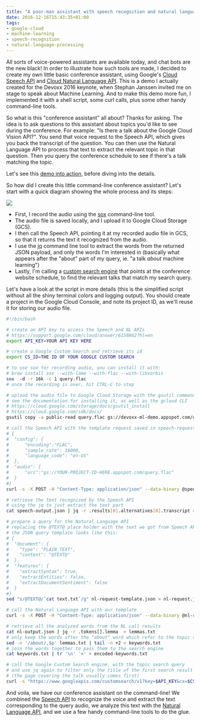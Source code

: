 ```yaml
---
title: "A poor-man assistant with speech recognition and natural language processing"
date: 2016-12-16T15:43:35+01:00
tags:
- google-cloud
- machine-learning
- speech-recognition
- natural-language-processing
---
```


All sorts of voice-powered assistants are available today, and chat bots are the new black! In order to illustrate how such tools are made, I decided to create my own little basic conference assistant, using Google's [Cloud Speech API](https://cloud.google.com/speech/) and [Cloud Natural Language API](https://cloud.google.com/natural-language/). This is a demo I actually created for the Devoxx 2016 keynote, when Stephan Janssen invited me on stage to speak about Machine Learning. And to make this demo more fun, I implemented it with a shell script, some curl calls, plus some other handy command-line tools.

So what is this "conference assistant" all about? Thanks for asking. The idea is to ask questions to this assistant about topics you'd like to see during the conference. For example: "Is there a talk about the Google Cloud Vision API?". You send that voice request to the Speech API, which gives you back the transcript of the question. You can then use the Natural Language API to process that text to extract the relevant topic in that question. Then you query the conference schedule to see if there's a talk matching the topic.

Let's see this [demo into action](https://asciinema.org/a/95040), before diving into the details.

So how did I create this little command-line conference assistant? Let's start with a quick diagram showing the whole process and its steps:

![](http://glaforge.appspot.com/media/assistant-diagram.png)

-   First, I record the audio using the [sox](http://sox.sourceforge.net/) command-line tool.
-   The audio file is saved locally, and I upload it to Google Cloud Storage (GCS).
-   I then call the Speech API, pointing it at my recorded audio file in GCS, so that it returns the text it recognized from the audio.
-   I use the [jq](https://stedolan.github.io/jq/) command line tool to extract the words from the returned JSON payload, and only the words I'm interested in (basically what appears after the "about" part of my query, ie. "a talk *about* machine learning")
-   Lastly, I'm calling a [custom search engine](https://cse.google.com/) that points at the conference website schedule, to find the relevant talks that match my search query.

Let's have a look at the script in more details (this is the simplified script without all the shiny terminal colors and logging output). You should create a project in the Google Cloud Console, and note its project ID, as we'll reuse it for storing our audio file.

```bash
#!/bin/bash

# create an API key to access the Speech and NL APIs
# https://support.google.com/cloud/answer/6158862?hl=en
export API_KEY=YOUR API KEY HERE

# create a Google Custom Search and retrieve its id
export CS_ID=THE ID OF YOUR GOOGLE CUSTOM SEARCH

# to use sox for recording audio, you can install it with:
# brew install sox --with-lame --with-flac --with-libvorbis
sox  -d -r 16k -c 1 query.flac
# once the recording is over, hit CTRL-C to stop

# upload the audio file to Google Cloud Storage with the gsutil command
# see the documentation for installing it, as well as the gcloud CLI
# https://cloud.google.com/storage/docs/gsutil_install
# https://cloud.google.com/sdk/docs/
gsutil copy -a public-read query.flac gs://devoxx-ml-demo.appspot.com/query.flac

# call the Speech API with the template request saved in speech-request.json:
# {
#  "config": {
#      "encoding":"FLAC",
#      "sample_rate": 16000,
#      "language_code": "en-US"
#  },
#  "audio": {
#      "uri":"gs://YOUR-PROJECT-ID-HERE.appspot.com/query.flac"
#  }
#}
curl -s -X POST -H "Content-Type: application/json" --data-binary @speech-request.json "https://speech.googleapis.com/v1beta1/speech:syncrecognize?key=${API_KEY}" > speech-output.json

# retrieve the text recognized by the Speech API
# using the jq to just extract the text part
cat speech-output.json | jq -r .results[0].alternatives[0].transcript > text.txt

# prepare a query for the Natural Language API
# replacing the @TEXT@ place holder with the text we got from Speech API;
# the JSON query template looks like this:
# {
#  "document": {
#    "type": "PLAIN_TEXT",
#    "content": "@TEXT@"
#  },
#  "features": {
#    "extractSyntax": true,
#    "extractEntities": false,
#    "extractDocumentSentiment": false
#  }
#}
sed "s/@TEXT@/`cat text.txt`/g" nl-request-template.json > nl-request.json

# call the Natural Language API with our template
curl -s -X POST -H "Content-Type: application/json" --data-binary @nl-request.json https://language.googleapis.com/v1beta1/documents:annotateText?key=${API_KEY} > nl-output.json

# retrieve all the analyzed words from the NL call results
cat nl-output.json | jq -r .tokens[].lemma  > lemmas.txt
# only keep the words after the "about" word which refer to the topic searched for
sed -n '/about/,$p' lemmas.txt | tail -n +2 > keywords.txt
# join the words together to pass them to the search engine
cat keywords.txt | tr '\n' '+' > encoded-keywords.txt

# call the Google Custom Search engine, with the topic search query
# and use jq again to filter only the title of the first search result
# (the page covering the talk usually comes first)
curl -s "https://www.googleapis.com/customsearch/v1?key=$API_KEY&cx=$CS_ID&q=`cat encoded-keywords.txt`" | jq .items[0].title
```

And voila, we have our conference assistant on the command-line! We combined the [Speech API](https://cloud.google.com/speech/) to recognize the voice and extract the text corresponding to the query audio, we analyze this text with the [Natural Language API](https://cloud.google.com/nl), and we use a few handy command-line tools to do the glue.

